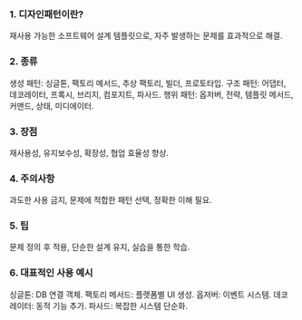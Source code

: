 ### 1. 디자인패턴이란?
재사용 가능한 소프트웨어 설계 템플릿으로, 자주 발생하는 문제를 효과적으로 해결.

### 2. 종류
생성 패턴:
싱글톤, 팩토리 메서드, 추상 팩토리, 빌더, 프로토타입.
구조 패턴:
어댑터, 데코레이터, 프록시, 브리지, 컴포지트, 파사드.
행위 패턴:
옵저버, 전략, 템플릿 메서드, 커맨드, 상태, 미디에이터.

### 3. 장점
재사용성, 유지보수성, 확장성, 협업 효율성 향상.

### 4. 주의사항
과도한 사용 금지, 문제에 적합한 패턴 선택, 정확한 이해 필요.

### 5. 팁
문제 정의 후 적용, 단순한 설계 유지, 실습을 통한 학습.

### 6. 대표적인 사용 예시
싱글톤: DB 연결 객체.
팩토리 메서드: 플랫폼별 UI 생성.
옵저버: 이벤트 시스템.
데코레이터: 동적 기능 추가.
파사드: 복잡한 시스템 단순화.
